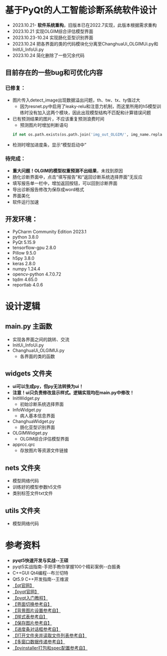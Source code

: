 # 基于PyQt的人工智能诊断系统软件设计

* 2023.10.21- **软件系统重构**，旧版本已在2022.7实现，此版本根据需求重构
* 2023.10.21 实现OLGIM综合评估模型界面
* 2023.10.23-10.24 实现肠化亚型识别界面
* 2023.10.24 把各界面的类的代码模块化分离至ChanghuaUi_OLGIMUi.py和InitUi_InfoUi.py
* 2023.10.24 简化删除了一些冗余代码

## 目前存在的一些bug和可优化内容
### 已修复：
* 图片传入detect_image出现数据溢出问题，th、tw、tx、ty值过大
  * 因为resnet.py中启用了leaky-relu和注意力机制，而这里所用的h5模型训练时没有加入这两个模块，因此出现模型结构不匹配和计算错误问题
* 已有预测结果的图片，不应该重复预测浪费时间
  * 预测图片时增加判断语句 
  ```python 
  if not os.path.exists(os.path.join('img_out_OLGIM/', img_name.replace(".jpg", ".png"))):
  ```
* 检测时增加进度条，显示“模型启动中”

### 待完成：
* **重大问题！OLGIM的模型权重预测不出结果**，未找到原因
* 肠化诊断界面中，点击“填写报告”和“返回诊断系统选择界面”无反应
* 填写报告单一栏中，增加返回按钮，可以回到诊断界面
* 导出诊断报告修改为保存成word格式
* 界面美化
* 软件运行加速

## 开发环境：
* PyCharm Community Edition 2023.1
* python 3.8.0
* PyQt 5.15.9
* tensorflow-gpu 2.8.0
* Pillow 9.5.0
* h5py 3.8.0
* keras 2.8.0
* numpy 1.24.4
* opencv-python 4.7.0.72
* tqdm 4.65.0
* reportlab 4.0.6

# 设计逻辑
## main.py 主函数
* 实现各界面之间的跳转、交流
* InitUi_InfoUi.py
* ChanghuaUi_OLGIMUi.py
  * 各界面的类的函数

## widgets 文件夹
* **ui可以生成py，但py无法转换为ui！**
* **注意！ui只负责修改显示样式。逻辑实现均在main.py中修改！**
* InitWidget.py 
  * 初始诊断系统选择界面
* InfoWidget.py
  * 病人基本信息界面
* ChanghuaWidget.py
  * 肠化亚型识别界面
* OLGIMWidget.py
  * OLGIM综合评估模型界面
* apprcc.qrc
  * 存放图片等资源文件链接

## nets 文件夹
* 模型网络代码
* 训练好的模型参数h5文件
* 类别标签文件txt文件

## utils 文件夹
* 模型网络代码

# 参考资料
* **pyqt5快速开发与实战--王硕**
* pyqt5实战指南-手把手教你掌握100个精彩案例--白振勇
* C++GUI Qt4编程--布兰切特
* Qt5.9 C++开发指南--王维波
* [【qt官网】](https://www.qt.io/cn/)
* [【pyqt官网】](https://www.riverbankcomputing.com/)
* [【pyqt入门教程】](https://blog.csdn.net/m0_57021623/article/details/123459038)
* [【界面切换参考自】](https://blog.csdn.net/weixin_43734095/article/details/106783108)
* [【背景图片设置参考自】](https://blog.csdn.net/qq_38161040/article/details/88363916)
* [【样式表参考自】](https://blog.csdn.net/zhouyingge1104/article/details/95377946)
* [【保存图片参考自】](https://blog.csdn.net/m0_47682721/article/details/123928585)
* [【进度条对话框参考自】](https://blog.csdn.net/yurensan/article/details/121025642)
* [【打开文件夹并读取文件列表参考自】](https://blog.csdn.net/weixin_45875105/article/details/113185870)
* [【多窗口数据传递参考自】](https://blog.csdn.net/jdl1206/article/details/121619463)
* [【pyinstaller打包和spec配置参考自】](https://blog.csdn.net/qq_38856833/article/details/115287480)
